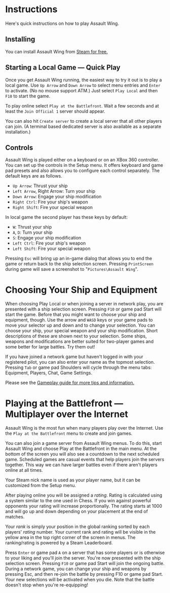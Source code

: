 # Instructions   

Here's quick instructions on how to play Assault Wing.

## Installing

You can install Assault Wing from [Steam for free.](https://store.steampowered.com/app/1971370/Assault_Wing/)

## Starting a Local Game — Quick Play

Once you get Assault Wing running, the easiest way to try it out is to play a
local game.  Use `Up Arrow` and `Down Arrow` to select menu entries and `Enter`
to activate. (No no mouse support ATM.) Just select `Play
Local` and then `F10` to start the game.

To play online select `Play at the Battlefront`. Wait a few seconds and at least
the `Join Official 1` server should appear.

You can also hit `Create server` to create a local server that all other players
can join. (A terminal based dedicated server is also available as a separate
installation.)

## Controls

Assault Wing is played either on a keyboard or on an XBox 360 controller. You
can set up the controls in the Setup menu. It offers keyboard and game pad
presets and also allows you to configure each control separately. The default
keys are as follows.

- `Up Arrow`: Thrust your ship
- `Left Arrow`, Right Arrow: Turn your ship
- `Down Arrow`: Engage your ship modification
- `Right Ctrl`: Fire your ship's weapon
- `Right Shift`: Fire your special weapon

In local game the second player has these keys by default:

- `W`: Thrust your ship
- `A`, `D`: Turn your ship
- `S`: Engage your ship modification
- `Left Ctrl`: Fire your ship's weapon
- `Left Shift`: Fire your special weapon

Pressing `Esc` will bring up an in-game dialog that allows you to end the game or
return back to the ship selection screen. Pressing `PrintScreen` during game will
save a screenshot to "`Pictures\Assault Wing`".

# Choosing Your Ship and Equipment

When choosing Play Local or when joining a server in network play, you are
presented with a ship selection screen. Pressing `F10` or game pad Start will
start the game. Before that you might want to choose your ship and equipment,
though. Use the arrow and `WASD` keys or your game pads to move your selector up
and down and to change your selection. You can choose your ship, your special
weapon and your ship modification. Short descriptions of these are shown next to
your selection. Some ships, weapons and modifications are better suited for
two-player games and some better for large battles. Try them out!

If you have joined a network game but haven't logged in with your registered
pilot, you can also enter your name as the topmost selection. Pressing `Tab` or
game pad Shoulders will cycle through the menu tabs: Equipment, Players, Chat,
Game Settings.

Please see the [Gameplay guide for more tips and information.](gameplay.md)

# Playing at the Battlefront — Multiplayer over the Internet

Assault Wing is the most fun when many players play over the Internet. Use
the `Play at the Battlefront` menu to create and join games.

You can also join a game server from Assault Wing menus. To do this, start
Assault Wing and choose Play at the Battlefront in the main menu. At the
bottom of the screen you will also see a countdown to the next scheduled game.
Scheduled games are casual events that help players join the servers together.
This way we can have larger battles even if there aren't players online at all
times.

Your Steam nick name is used as your player name, but it can be customized
from the Setup menu.

After playing online you will be assigned a _rating_. Rating is calculated
using a system similar to the one used in Chess. If you win against powerful
opponents your rating will increase proportionally. The rating starts at 1000
and will go up and down depending on your placement at the end of matches.

Your _rank_ is simply your position in the global ranking sorted by each
players' _rating_ number. Your current rank and rating will be visible in the
yellow area in the top right corner of the screen in menus. The ranking/rating
is powered by a Steam Leaderboard.

Press `Enter` or game pad `A` on a server that has some players or is otherwise
to your liking and you'll join the server. You're now presented with the ship
selection screen. Pressing `F10` or game pad Start will join the ongoing battle.
During a network game, you can change your ship and weapons by pressing Esc, and
then re-join the battle by pressing F10 or game pad Start. Your new selections
will be activated when you die. Note that the battle doesn't stop when you're
re-equipping!

